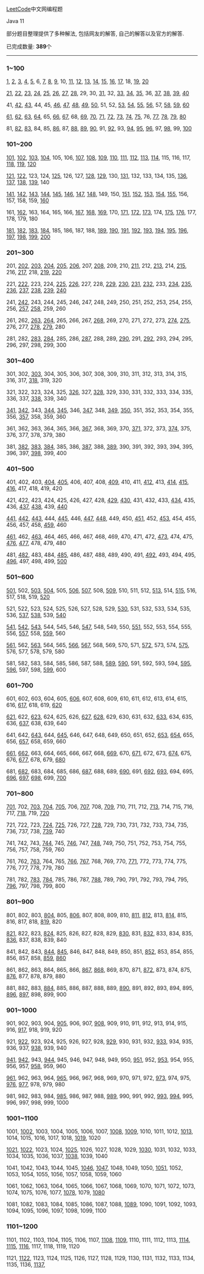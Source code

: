 [LeetCode](https://leetcode-cn.com/problemset/all/)中文网编程题

Java 11

部分题目整理提供了多种解法, 包括网友的解答, 自己的解答以及官方的解答.

已完成数量: **389**个

---
### 1~100

[1](./src/S1_20/S1.java), [2](./src/S1_20/S2.java), [3](./src/S1_20/S3.java), [4](./src/S1_20/S4.java), [5](./src/S1_20/S5.java), 6, [7](./src/S1_20/S7.java), [8](./src/S1_20/S8.java), [9](./src/S1_20/S9.java), 10, [11](./src/S1_20/S11.java), [12](./src/S1_20/S12.java), [13](./src/S1_20/S13.java), [14](./src/S1_20/S14.java), [15](./src/S1_20/S15.java), [16](./src/S1_20/S16.java), [17](./src/S1_20/S17.java), 18, [19](./src/S1_20/S19.java), [20](./src/S1_20/S20.java)

[21](./src/S21_40/S21.java), [22](./src/S21_40/S22.java), [23](./src/S21_40/S23.java), [24](./src/S21_40/S24.java), [25](./src/S21_40/S25.java), [26](./src/S21_40/S26.java), [27](./src/S21_40/S27.java), [28](./src/S21_40/S28.java), 29, 30, [31](./src/S21_40/S31.java), 32, [33](./src/S21_40/S33.java), [34](./src/S21_40/S34.java), [35](./src/S21_40/S35.java), 36, [37](./src/S21_40/S37.java), [38](./src/S21_40/S38.java), [39](./src/S21_40/S39.java), [40](./src/S21_40/S40.java)

41, [42](./src/S41_60/S42.java), [43](./src/S41_60/S43.java), 44, 45, [46](./src/S41_60/S46.java), [47](./src/S41_60/S47.java), [48](./src/S41_60/S48.java), [49](./src/S41_60/S49.java), [50](./src/S41_60/S50.java), 51, 52, [53](./src/S41_60/S53.java), [54](./src/S41_60/S54.java), [55](./src/S41_60/S55.java), [56](./src/S41_60/S56.java), 57, [58](./src/S41_60/S58.java), [59](./src/S41_60/S59.java), [60](./src/S41_60/S60.java)

[61](./src/S61_80/S61.java), [62](./src/S61_80/S62.java), [63](./src/S61_80/S63.java), [64](./src/S61_80/S64.java), 65, [66](./src/S61_80/S66.java), [67](./src/S61_80/S67.java), 68, [69](./src/S61_80/S69.java), [70](./src/S61_80/S70.java), [71](./src/S61_80/S71.java), [72](./src/S61_80/S72.java), [73](./src/S61_80/S73.java), [74](./src/S61_80/S74.java), [75](./src/S61_80/S75.java), 76, [77](./src/S61_80/S77.java), [78](./src/S61_80/S78.java), [79](./src/S61_80/S79.java), [80](./src/S61_80/S80.java)

81, [82](./src/S81_100/S82.java), [83](./src/S81_100/S83.java), 84, 85, [86](./src/S81_100/S86.java), 87, [88](./src/S81_100/S88.java), [89](./src/S81_100/S89.java), [90](./src/S81_100/S90.java), 91, [92](./src/S81_100/S92.java), 93, [94](./src/S81_100/S94.java), [95](./src/S81_100/S95.java), [96](./src/S81_100/S96.java), 97, [98](./src/S81_100/S98.java), 99, [100](./src/S81_100/S100.java)

### 101~200

[101](./src/S101_120/S101.java), [102](./src/S101_120/S102.java), [103](./src/S101_120/S103.java), [104](./src/S101_120/S104.java), 105, 106, [107](./src/S101_120/S107.java), [108](./src/S101_120/S108.java), [109](./src/S101_120/S109.java), [110](./src/S101_120/S110.java), [111](./src/S101_120/S111.java), [112](./src/S101_120/S112.java), [113](./src/S101_120/S113.java), [114](./src/S101_120/S114.java), 115, 116, 117, [118](./src/S101_120/S118.java), [119](./src/S101_120/S119.java), [120](./src/S101_120/S120.java)

[121](./src/S121_140/S121.java), [122](./src/S121_140/S122.java), 123, 124, [125](./src/S121_140/S125.java), 126, 127, [128](./src/S121_140/S128.java), [129](./src/S121_140/S129.java), 130, [131](./src/S121_140/S131.java), 132, 133, 134, 135, [136](./src/S121_140/S136.java), [137](./src/S121_140/S137.java), [138](./src/S121_140/S138.java), [139](./src/S121_140/S139.java), 140

[141](./src/S141_160/S141.java), [142](./src/S141_160/S142.java), [143](./src/S141_160/S143.java), [144](./src/S141_160/S144.java), [145](./src/S141_160/S145.java), [146](./src/S141_160/S146.java), [147](./src/S141_160/S147.java), [148](./src/S141_160/S148.java), 149, 150, [151](./src/S141_160/S151.java), [152](./src/S141_160/S152.java), [153](./src/S141_160/S153.java), [154](./src/S141_160/S154.java), [155](./src/S141_160/S155.java), 156, 157, 158, 159, [160](./src/S141_160/S160.java)

161, [162](./src/S161_180/S162.java), 163, 164, 165, 166, [167](./src/S161_180/S167.java), [168](./src/S161_180/S168.java), [169](./src/S161_180/S169.java), 170, [171](./src/S161_180/S171.java), [172](./src/S161_180/S172.java), [173](./src/S161_180/S173.java), 174, [175](./src/S161_180/S175.sql), [176](./src/S161_180/S176.sql), 177, 178, 179, 180

[181](./src/S181_200/S181.sql), [182](./src/S181_200/S182.sql), [183](./src/S181_200/S183.sql), [184](./src/S181_200/S184.sql), 185, 186, 187, 188, [189](./src/S181_200/S189.java), [190](./src/S181_200/S190.java), [191](./src/S181_200/S191.java), [192](./src/S181_200/S192.sh), [193](./src/S181_200/S193.sh), [194](./src/S181_200/S194.sh), [195](./src/S181_200/S195.sh), [196](./src/S181_200/S196.sql), [197](./src/S181_200/S197.sql), [198](./src/S181_200/S198.java), [199](./src/S181_200/S199.java), [200](./src/S181_200/S200.java)

### 201~300

201, [202](./src/S201_220/S202.java), [203](./src/S201_220/S203.java), [204](./src/S201_220/S204.java), [205](./src/S201_220/S205.java), [206](./src/S201_220/S206.java), 207, [208](./src/S201_220/S208.java), 209, 210, [211](./src/S201_220/S211.java), 212, [213](./src/S201_220/S213.java), 214, [215](./src/S201_220/S215.java), 216, [217](./src/S201_220/S217.java), 218, [219](./src/S201_220/S219.java), [220](./src/S201_220/S220.java)

221, [222](./src/S221_240/S222.java), 223, 224, [225](./src/S221_240/S225.java), [226](./src/S221_240/S226.java), 227, 228, [229](./src/S221_240/S229.java), [230](./src/S221_240/S230.java), [231](./src/S221_240/S231.java), [232](./src/S221_240/S232.java), 233, [234](./src/S221_240/S234.java), [235](./src/S221_240/S235.java), [236](./src/S221_240/S236.java), [237](./src/S221_240/S237.java), [238](./src/S221_240/S238.java), [239](./src/S221_240/S239.java), [240](./src/S221_240/S240.java)

241, [242](./src/S241_260/S242.java), 243, 244, 245, 246, 247, 248, 249, 250, 251, 252, 253, 254, 255, 256, [257](./src/S241_260/S257.java), [258](./src/S241_260/S258.java), 259, 260

261, 262, [263](./src/S261_280/S263.java), [264](./src/S261_280/S264.java), 265, 266, 267, [268](./src/S261_280/S268.java), 269, 270, 271, 272, 273, [274](./src/S261_280/S274.java), [275](./src/S261_280/S275.java), 276, 277, [278](./src/S261_280/S278.java), [279](./src/S261_280/S279.java), 280

281, 282, [283](./src/S281_300/S283.java), [284](./src/S281_300/S284.java), 285, 286, [287](./src/S281_300/S287.java), 288, 289, [290](./src/S281_300/S290.java), 291, [292](./src/S281_300/S292.java), 293, 294, 295, 296, 297, 298, 299, 300

### 301~400

301, 302, [303](./src/S301_320/S303.java), 304, 305, 306, 307, 308, 309, 310, 311, 312, 313, 314, 315, 316, 317, [318](./src/S301_320/S318.java), 319, 320

321, 322, 323, 324, 325, [326](./src/S321_340/S326.java), 327, [328](./src/S321_340/S328.java), 329, 330, 331, 332, 333, 334, 335, 336, 337, [338](./src/S321_340/S338.java), 339, 340

[341](./src/S341_360/S341.java), [342](./src/S341_360/S342.java), 343, [344](./src/S341_360/S344.java), [345](./src/S341_360/S345.java), 346, [347](./src/S341_360/S347.java), 348, [349](./src/S341_360/S349.java), [350](./src/S341_360/S350.java), 351, 352, 353, 354, 355, 356, [357](./src/S341_360/S357.java), 358, 359, 360

361, 362, 363, 364, 365, 366, [367](./src/S361_380/S367.java), 368, 369, 370, [371](./src/S361_380/S371.java), 372, 373, [374](./src/S361_380/S374.java), 375, 376, 377, 378, 379, 380

381, [382](./src/S381_400/S382.java), [383](./src/S381_400/S383.java), [384](./src/S381_400/S384.java), 385, 386, [387](./src/S381_400/S387.java), 388, [389](./src/S381_400/S389.java), 390, 391, 392, 393, 394, 395, 396, 397, [398](./src/S381_400/S398.java), 399, 400

### 401~500

401, 402, 403, [404](./src/S401_420/S404.java), [405](./src/S401_420/S405.java), 406, 407, 408, [409](./src/S401_420/S409.java), 410, 411, [412](./src/S401_420/S412.java), 413, [414](./src/S401_420/S414.java), [415](./src/S401_420/S415.java), [416](./src/S401_420/S416.java), 417, 418, 419, 420

421, 422, 423, 424, 425, 426, 427, 428, [429](./src/S421_440/S429.java), [430](./src/S421_440/S430.java), 431, 432, 433, [434](./src/S421_440/S434.java), 435, 436, [437](./src/S421_440/S437.java), [438](./src/S421_440/S438.java), 439, [440](./src/S421_440/S440.java)

[441](./src/S441_460/S441.java), [442](./src/S441_460/S442.java), [443](./src/S441_460/S443.java), 444, [445](./src/S441_460/S445.java), 446, [447](./src/S441_460/S447.java), [448](./src/S441_460/S448.java), 449, 450, [451](./src/S441_460/S451.java), 452, [453](./src/S441_460/S453.java), 454, 455, 456, 457, 458, [459](./src/S441_460/S459.java), 460

[461](./src/S461_480/S461.java), 462, [463](./src/S461_480/S463.java), 464, 465, 466, 467, 468, 469, 470, 471, 472, [473](./src/S461_480/S473.java), 474, 475, [476](./src/S461_480/S476.java), [477](./src/S461_480/S477.java), 478, 479, 480

481, [482](./src/S481_500/S482.java), 483, 484, [485](./src/S481_500/S485.java), 486, 487, 488, 489, 490, 491, [492](./src/S481_500/S492.java), 493, 494, 495, [496](./src/S481_500/S496.java), 497, 498, 499, [500](./src/S481_500/S500.java)

### 501~600

[501](./src/S501_520/S501.java), 502, [503](./src/S501_520/S503.java), [504](./src/S501_520/S504.java), 505, [506](./src/S501_520/S506.java), [507](./src/S501_520/S507.java), 508, [509](./src/S501_520/S509.java), 510, 511, 512, [513](./src/S501_520/S513.java), 514, [515](./src/S501_520/S515.java), 516, 517, 518, 519, [520](./src/S501_520/S520.java)

521, 522, 523, 524, 525, 526, 527, 528, 529, [530](./src/S521_540/S530.java), 531, 532, 533, 534, 535, 536, [537](./src/S521_540/S537.java), [538](./src/S521_540/S538.java), 539, [540](./src/S521_540/S540.java)

[541](./src/S541_560/S541.java), [542](./src/S541_560/S542.java), [543](./src/S541_560/S543.java), 544, 545, 546, [547](./src/S541_560/S547.java), 548, 549, 550, [551](./src/S541_560/S551.java), 552, 553, 554, 555, 556, [557](./src/S541_560/S557.java), 558, [559](./src/S541_560/S559.java), 560

[561](./src/S561_580/S561.java), 562, [563](./src/S561_580/S563.java), 564, 565, [566](./src/S561_580/S566.java), [567](./src/S561_580/S567.java), 568, 569, 570, 571, [572](./src/S561_580/S572.java), 573, 574, [575](./src/S561_580/S575.java), 576, 577, 578, 579, 580

581, 582, 583, 584, 585, 586, 587, 588, [589](./src/S581_600/S589.java), [590](./src/S581_600/S590.java), 591, 592, 593, 594, [595](./src/S581_600/S595.sql), [596](./src/S581_600/S596.sql), 597, 598, [599](./src/S581_600/S599.java), 600

### 601~700

601, 602, 603, 604, 605, [606](./src/S601_620/S606.java), 607, 608, 609, 610, 611, 612, 613, 614, 615, 616, [617](./src/S601_620/S617.java), 618, 619, [620](./src/S601_620/S620.sql)

[621](./src/S621_640/S621.java), 622, [623](./src/S621_640/S623.java), 624, 625, 626, [627](./src/S621_640/S627.sql), [628](./src/S621_640/S628.java), 629, 630, 631, 632, [633](./src/S621_640/S633.java), 634, 635, 636, [637](./src/S621_640/S637.java), 638, 639, 640

641, 642, [643](./src/S641_660/S643.java), 644, [645](./src/S641_660/S645.java), 646, 647, 648, 649, 650, 651, 652, [653](./src/S641_660/S653.java), [654](./src/S641_660/S654.java), 655, 656, [657](./src/S641_660/S657.java), 658, 659, 660

[661](./src/S661_680/S661.java), [662](./src/S661_680/S662.java), 663, 664, 665, 666, 667, 668, [669](./src/S661_680/S669.java), 670, [671](./src/S661_680/S671.java), 672, 673, [674](./src/S661_680/S674.java), 675, 676, [677](./src/S661_680/S677.java), 678, 679, [680](./src/S661_680/S680.java)

681, [682](./src/S681_700/S682.java), 683, 684, 685, 686, [687](./src/S681_700/S687.java), 688, 689, [690](./src/S681_700/S690.java), 691, [692](./src/S681_700/S692.java), [693](./src/S681_700/S693.java), 694, 695, [696](./src/S681_700/S696.java), [697](./src/S681_700/S697.java), [698](./src/S681_700/S698.java), 699, [700](./src/S681_700/S700.java)

### 701~800

[701](./src/S701_720/S701.java), 702, [703](./src/S701_720/S703.java), [704](./src/S701_720/S704.java), [705](./src/S701_720/S705.java), 706, [707](./src/S701_720/S707.java), 708, [709](./src/S701_720/S709.java), 710, 711, 712, [713](./src/S701_720/S713.java), 714, 715, 716, 717, [718](./src/S701_720/S718.java), 719, [720](./src/S701_720/S720.java)

721, 722, 723, [724](./src/S721_740/S724.java), [725](./src/S721_740/S725.java), 726, 727, [728](./src/S721_740/S728.java), 729, 730, 731, 732, 733, 734, 735, 736, 737, 738, [739](./src/S721_740/S739.java), 740

741, 742, 743, [744](./src/S741_760/S744.java), 745, [746](./src/S741_760/S746.java), 747, [748](./src/S741_760/S748.java), 749, 750, 751, 752, 753, 754, 755, 756, 757, 758, 759, 760

761, 762, [763](./src/S761_780/S763.java), 764, 765, [766](./src/S761_780/S766.java), [767](./src/S761_780/S767.java), 768, 769, 770, [771](./src/S761_780/S771.java), 772, 773, 774, 775, 776, 777, 778, 779, 780

781, 782, [783](./src/S781_800/S783.java), [784](./src/S781_800/S784.java), 785, 786, 787, [788](./src/S781_800/S788.java), 789, 790, 791, 792, 793, 794, 795, [796](./src/S781_800/S796.java), 797, 798, 799, 800

### 801~900

801, 802, 803, [804](./src/S801_820/S804.java), 805, [806](./src/S801_820/S806.java), 807, 808, 809, 810, [811](./src/S801_820/S811.java), [812](./src/S801_820/S812.java), 813, [814](./src/S801_820/S814.java), 815, 816, 817, 818, [819](./src/S801_820/S819.java), 820

[821](./src/S821_840/S821.java), 822, 823, [824](./src/S821_840/S824.java), 825, 826, 827, 828, 829, [830](./src/S821_840/S830.java), 831, [832](./src/S821_840/S832.java), 833, 834, 835, [836](./src/S821_840/S836.java), 837, 838, 839, 840

841, 842, 843, [844](./src/S841_860/S844.java), [845](./src/S841_860/S845.java), 846, 847, 848, 849, 850, 851, [852](./src/S841_860/S852.java), 853, 854, 855, 856, 857, 858, [859](./src/S841_860/S859.java), [860](./src/S841_860/S860.java)

861, 862, 863, 864, 865, 866, [867](./src/S861_880/S867.java), [868](./src/S861_880/S868.java), 869, 870, 871, [872](./src/S861_880/S872.java), 873, 874, 875, [876](./src/S861_880/S876.java), 877, 878, 879, 880

881, 882, 883, [884](./src/S881_900/S884.java), 885, 886, 887, 888, 889, [890](./src/S881_900/S890.java), 891, 892, 893, 894, 895, [896](./src/S881_900/S896.java), [897](./src/S881_900/S897.java), 898, 899, 900

### 901~1000

901, 902, 903, 904, [905](./src/S901_920/S905.java), 906, 907, [908](./src/S901_920/S908.java), 909, 910, 911, 912, 913, 914, 915, 916, [917](./src/S901_920/S917.java), 918, 919, 920

921, [922](./src/S921_940/S922.java), 923, 924, 925, 926, 927, 928, [929](./src/S921_940/S929.java), 930, 931, 932, [933](./src/S921_940/S933.java), 934, 935, 936, 937, [938](./src/S921_940/S938.java), 939, 940

[941](./src/S941_960/S941.java), [942](./src/S941_960/S942.java), 943, [944](./src/S941_960/S944.java), 945, 946, 947, 948, 949, 950, [951](./src/S941_960/S951.java), 952, [953](./src/S941_960/S953.java), 954, 955, 956, 957, [958](./src/S941_960/S958.java), 959, 960

[961](./src/S961_980/S961.java), 962, 963, 964, [965](./src/S961_980/S965.java), 966, 967, 968, 969, 970, 971, 972, [973](./src/S961_980/S973.java), 974, 975, [976](./src/S961_980/S976.java), [977](./src/S961_980/S977.java), 978, 979, 980

981, 982, 983, 984, [985](./src/S981_1000/S985.java), 986, 987, 988, [989](./src/S981_1000/S989.java), 990, 991, 992, [993](./src/S981_1000/S993.java), [994](./src/S981_1000/S994.java), 995, 996, 997, 998, 999, 1000

### 1001~1100

1001, [1002](./src/S1001_1020/S1002.java), 1003, 1004, 1005, 1006, 1007, [1008](./src/S1001_1020/S1008.java), [1009](./src/S1001_1020/S1009.java), 1010, 1011, 1012, [1013](./src/S1001_1020/S1013.java), 1014, 1015, 1016, 1017, 1018, [1019](./src/S1001_1020/S1019.java), 1020

[1021](./src/S1021_1040/S1021.java), [1022](./src/S1021_1040/S1022.java), 1023, 1024, [1025](./src/S1021_1040/S1025.java), 1026, 1027, 1028, 1029, [1030](./src/S1021_1040/S1030.java), 1031, 1032, 1033, 1034, 1035, 1036, 1037, [1038](./src/S1021_1040/S1038.java), 1039, 1040

1041, 1042, 1043, 1044, 1045, [1046](./src/S1041_1060/S1046.java), [1047](./src/S1041_1060/S1047.java), 1048, 1049, 1050, [1051](./src/S1041_1060/S1051.java), 1052, 1053, 1054, 1055, 1056, 1057, 1058, 1059, 1060

1061, 1062, 1063, 1064, 1065, 1066, 1067, 1068, 1069, 1070, 1071, 1072, 1073, 1074, 1075, 1076, 1077, [1078](./src/S1061_1080/S1078.java), 1079, [1080](./src/S1061_1080/S1080.java)

1081, 1082, 1083, 1084, 1085, 1086, 1087, 1088, [1089](./src/S1081_1100/S1089.java), 1090, 1091, 1092, 1093, 1094, 1095, 1096, 1097, 1098, 1099, 1100

### 1101~1200

1101, 1102, 1103, 1104, 1105, 1106, 1107, [1108](./src/S1101_1120/S1108.java), [1109](./src/S1101_1120/S1109.java), 1110, 1111, 1112, 1113, [1114](./src/S1101_1120/S1114.java), [1115](./src/S1101_1120/S1115.java), [1116](./src/S1101_1120/S1116.java), 1117, 1118, 1119, 1120

1121, [1122](./src/S1121_1140/S1122.java), 1123, 1124, 1125, 1126, 1127, 1128, 1129, 1130, 1131, 1132, 1133, 1134, 1135, 1136, [1137](./src/S1121_1140/S1137.java), 